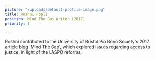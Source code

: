 ```yaml
---
picture: "/uploads/default-profile-image.png"
title: Roshni Popli
position: Mind The Gap Writer (2017)
priority: 1

---
```

Roshni contributed to the University of Bristol Pro Bono Society's 2017 article blog 'Mind The Gap', which explored issues regarding access to justice,  in light of the LASPO reforms. 